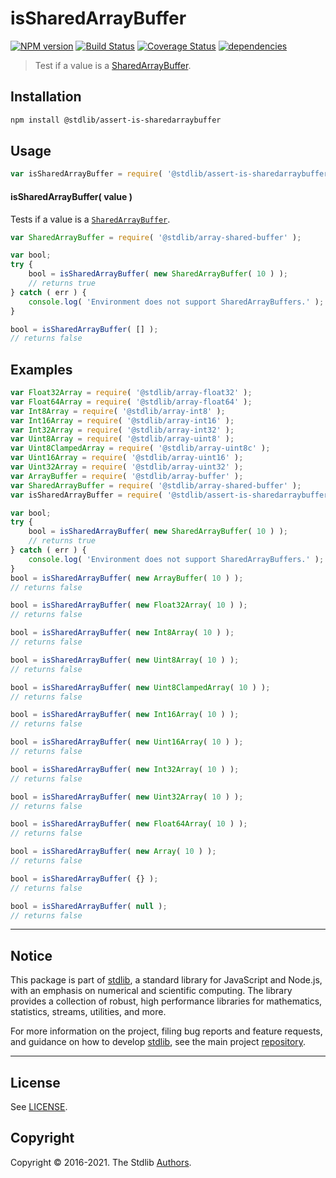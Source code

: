 <!--

@license Apache-2.0

Copyright (c) 2018 The Stdlib Authors.

Licensed under the Apache License, Version 2.0 (the "License");
you may not use this file except in compliance with the License.
You may obtain a copy of the License at

   http://www.apache.org/licenses/LICENSE-2.0

Unless required by applicable law or agreed to in writing, software
distributed under the License is distributed on an "AS IS" BASIS,
WITHOUT WARRANTIES OR CONDITIONS OF ANY KIND, either express or implied.
See the License for the specific language governing permissions and
limitations under the License.

-->

# isSharedArrayBuffer

[![NPM version][npm-image]][npm-url] [![Build Status][test-image]][test-url] [![Coverage Status][coverage-image]][coverage-url] [![dependencies][dependencies-image]][dependencies-url]

> Test if a value is a [SharedArrayBuffer][mdn-sharedarraybuffer].

<section class="installation">

## Installation

```bash
npm install @stdlib/assert-is-sharedarraybuffer
```

</section>

<section class="usage">

## Usage

```javascript
var isSharedArrayBuffer = require( '@stdlib/assert-is-sharedarraybuffer' );
```

#### isSharedArrayBuffer( value )

Tests if a value is a [`SharedArrayBuffer`][mdn-sharedarraybuffer].

<!-- eslint-disable no-unused-vars -->

```javascript
var SharedArrayBuffer = require( '@stdlib/array-shared-buffer' );

var bool;
try {
    bool = isSharedArrayBuffer( new SharedArrayBuffer( 10 ) );
    // returns true
} catch ( err ) {
    console.log( 'Environment does not support SharedArrayBuffers.' );
}

bool = isSharedArrayBuffer( [] );
// returns false
```

</section>

<!-- /.usage -->

<section class="examples">

## Examples

<!-- eslint-disable no-unused-vars -->

<!-- eslint no-undef: "error" -->

```javascript
var Float32Array = require( '@stdlib/array-float32' );
var Float64Array = require( '@stdlib/array-float64' );
var Int8Array = require( '@stdlib/array-int8' );
var Int16Array = require( '@stdlib/array-int16' );
var Int32Array = require( '@stdlib/array-int32' );
var Uint8Array = require( '@stdlib/array-uint8' );
var Uint8ClampedArray = require( '@stdlib/array-uint8c' );
var Uint16Array = require( '@stdlib/array-uint16' );
var Uint32Array = require( '@stdlib/array-uint32' );
var ArrayBuffer = require( '@stdlib/array-buffer' );
var SharedArrayBuffer = require( '@stdlib/array-shared-buffer' );
var isSharedArrayBuffer = require( '@stdlib/assert-is-sharedarraybuffer' );

var bool;
try {
    bool = isSharedArrayBuffer( new SharedArrayBuffer( 10 ) );
    // returns true
} catch ( err ) {
    console.log( 'Environment does not support SharedArrayBuffers.' );
}
bool = isSharedArrayBuffer( new ArrayBuffer( 10 ) );
// returns false

bool = isSharedArrayBuffer( new Float32Array( 10 ) );
// returns false

bool = isSharedArrayBuffer( new Int8Array( 10 ) );
// returns false

bool = isSharedArrayBuffer( new Uint8Array( 10 ) );
// returns false

bool = isSharedArrayBuffer( new Uint8ClampedArray( 10 ) );
// returns false

bool = isSharedArrayBuffer( new Int16Array( 10 ) );
// returns false

bool = isSharedArrayBuffer( new Uint16Array( 10 ) );
// returns false

bool = isSharedArrayBuffer( new Int32Array( 10 ) );
// returns false

bool = isSharedArrayBuffer( new Uint32Array( 10 ) );
// returns false

bool = isSharedArrayBuffer( new Float64Array( 10 ) );
// returns false

bool = isSharedArrayBuffer( new Array( 10 ) );
// returns false

bool = isSharedArrayBuffer( {} );
// returns false

bool = isSharedArrayBuffer( null );
// returns false
```

</section>

<!-- /.examples -->


<section class="main-repo" >

* * *

## Notice

This package is part of [stdlib][stdlib], a standard library for JavaScript and Node.js, with an emphasis on numerical and scientific computing. The library provides a collection of robust, high performance libraries for mathematics, statistics, streams, utilities, and more.

For more information on the project, filing bug reports and feature requests, and guidance on how to develop [stdlib][stdlib], see the main project [repository][stdlib].

---

## License

See [LICENSE][stdlib-license].


## Copyright

Copyright &copy; 2016-2021. The Stdlib [Authors][stdlib-authors].

</section>

<!-- /.stdlib -->

<!-- Section for all links. Make sure to keep an empty line after the `section` element and another before the `/section` close. -->

<section class="links">

[npm-image]: http://img.shields.io/npm/v/@stdlib/assert-is-sharedarraybuffer.svg
[npm-url]: https://npmjs.org/package/@stdlib/assert-is-sharedarraybuffer

[test-image]: https://github.com/stdlib-js/assert-is-sharedarraybuffer/actions/workflows/test.yml/badge.svg
[test-url]: https://github.com/stdlib-js/assert-is-sharedarraybuffer/actions/workflows/test.yml

[coverage-image]: https://img.shields.io/codecov/c/github/stdlib-js/assert-is-sharedarraybuffer/main.svg
[coverage-url]: https://codecov.io/github/stdlib-js/assert-is-sharedarraybuffer?branch=main

[dependencies-image]: https://img.shields.io/david/stdlib-js/assert-is-sharedarraybuffer
[dependencies-url]: https://david-dm.org/stdlib-js/assert-is-sharedarraybuffer/main

[stdlib]: https://github.com/stdlib-js/stdlib

[stdlib-authors]: https://github.com/stdlib-js/stdlib/graphs/contributors

[stdlib-license]: https://raw.githubusercontent.com/stdlib-js/assert-is-sharedarraybuffer/main/LICENSE

[mdn-sharedarraybuffer]: https://developer.mozilla.org/en-US/docs/Web/JavaScript/Reference/Global_Objects/SharedArrayBuffer

</section>

<!-- /.links -->
